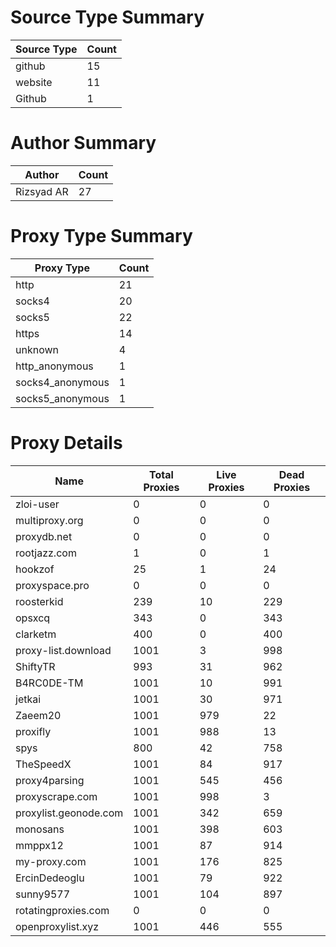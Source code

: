 # Source Type Summary

| Source Type | Count |
|-------------|-------|
| github | 15 |
| website | 11 |
| Github | 1 |


# Author Summary

| Author | Count |
|--------|-------|
| Rizsyad AR | 27 |


# Proxy Type Summary

| Proxy Type | Count |
|------------|-------|
| http | 21 |
| socks4 | 20 |
| socks5 | 22 |
| https | 14 |
| unknown | 4 |
| http_anonymous | 1 |
| socks4_anonymous | 1 |
| socks5_anonymous | 1 |


# Proxy Details

| Name | Total Proxies | Live Proxies | Dead Proxies |
|------|---------------|--------------|---------------|
| zloi-user | 0 | 0 | 0 |
| multiproxy.org | 0 | 0 | 0 |
| proxydb.net | 0 | 0 | 0 |
| rootjazz.com | 1 | 0 | 1 |
| hookzof | 25 | 1 | 24 |
| proxyspace.pro | 0 | 0 | 0 |
| roosterkid | 239 | 10 | 229 |
| opsxcq | 343 | 0 | 343 |
| clarketm | 400 | 0 | 400 |
| proxy-list.download | 1001 | 3 | 998 |
| ShiftyTR | 993 | 31 | 962 |
| B4RC0DE-TM | 1001 | 10 | 991 |
| jetkai | 1001 | 30 | 971 |
| Zaeem20 | 1001 | 979 | 22 |
| proxifly | 1001 | 988 | 13 |
| spys | 800 | 42 | 758 |
| TheSpeedX | 1001 | 84 | 917 |
| proxy4parsing | 1001 | 545 | 456 |
| proxyscrape.com | 1001 | 998 | 3 |
| proxylist.geonode.com | 1001 | 342 | 659 |
| monosans | 1001 | 398 | 603 |
| mmppx12 | 1001 | 87 | 914 |
| my-proxy.com | 1001 | 176 | 825 |
| ErcinDedeoglu | 1001 | 79 | 922 |
| sunny9577 | 1001 | 104 | 897 |
| rotatingproxies.com | 0 | 0 | 0 |
| openproxylist.xyz | 1001 | 446 | 555 |
